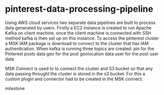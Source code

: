 # pinterest-data-processing-pipeline

Using AWS cloud services two separate data pipelines are built to process data generated by users. 
Firstly a EC2 instance is created to run Apache Kafka on client machine, once the client machine is connected with SSH method kafka is then set up on this instance. 
To access the pinterest cluster a MSK IAM package is download to connect to the cluster that has IAM authenitcation. 
When kafka is running three topics are created: 
    pin for the Pinterest posts data
    geo for the post geolocation data
    user for the post user data
    
MSK Connect is used to to connect the cluster and S3 bucket so that any data passing throught the cluster is stored in the s3 bucket. For this a custom plugin and connector had to be created in the MSK connect. 

milestone

